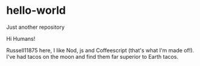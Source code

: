 # hello-world
Just another repository

Hi Humans!

Russell11875 here, I like Nod, js and Coffeescript (that's what I'm made of!).
I've had tacos on the moon and find them far superior to Earth tacos.
